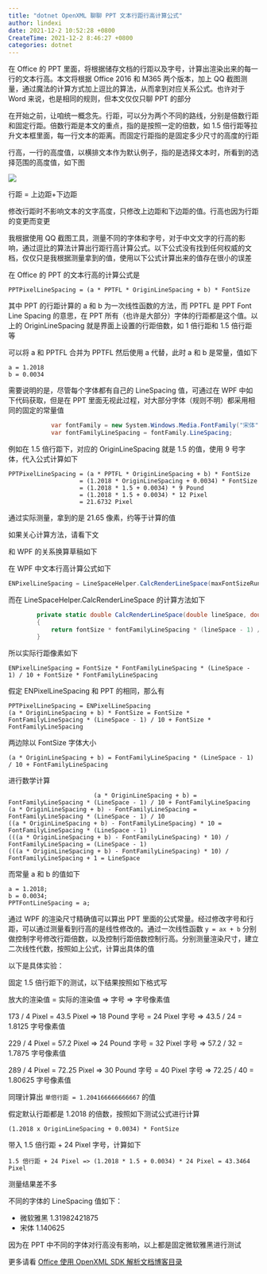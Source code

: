 ```yaml
---
title: "dotnet OpenXML 聊聊 PPT 文本行距行高计算公式"
author: lindexi
date: 2021-12-2 10:52:28 +0800
CreateTime: 2021-12-2 8:46:27 +0800
categories: dotnet
---
```


在 Office 的 PPT 里面，将根据储存文档的行距以及字号，计算出渲染出来的每一行的文本行高。本文将根据 Office 2016 和 M365 两个版本，加上 QQ 截图测量，通过魔法的计算方式加上逗比的算法，从而拿到对应关系公式。也许对于 Word 来说，也是相同的规则，但本文仅仅只聊 PPT 的部分

<!--more-->


<!-- 发布 -->

在开始之前，让咱统一概念先。行距，可以分为两个不同的路线，分别是倍数行距和固定行距。倍数行距是本文的重点，指的是按照一定的倍数，如 1.5 倍行距等拉升文本框里面，每一行文本的距离。而固定行距指的是固定多少尺寸的高度的行距

行高，一行的高度值，以横排文本作为默认例子，指的是选择文本时，所看到的选择范围的高度值，如下图

<!-- ![](image/dotnet OpenXML 聊聊 PPT 文本行距行高计算公式/dotnet OpenXML 聊聊 PPT 文本行距行高计算公式0.png) -->

![](http://image.acmx.xyz/lindexi%2F2021122855273985.jpg)

行距 = 上边距+下边距

修改行距时不影响文本的文字高度，只修改上边距和下边距的值。行高也因为行距的变更而变更

我根据使用 QQ 截图工具，测量不同的字体和字号，对于中文文字的行高的影响，通过逗比的算法计算出行距行高计算公式。以下公式没有找到任何权威的文档，仅仅只是我根据测量拿到的值，使用以下公式计算出来的值存在很小的误差

在 Office 的 PPT 的文本行高的计算公式是

```
PPTPixelLineSpacing = (a * PPTFL * OriginLineSpacing + b) * FontSize
```

其中 PPT 的行距计算的 a 和 b 为一次线性函数的方法，而 PPTFL 是 PPT Font Line Spacing 的意思，在 PPT 所有（也许是大部分）字体的行距都是这个值。以上的 OriginLineSpacing 就是界面上设置的行距倍数，如 1 倍行距和 1.5 倍行距等

可以将 a 和 PPTFL 合并为 PPTFL 然后使用 a 代替，此时 a 和 b 是常量，值如下

```
a = 1.2018
b = 0.0034
```

需要说明的是，尽管每个字体都有自己的 LineSpacing 值，可通过在 WPF 中如下代码获取，但是在 PPT 里面无视此过程，对大部分字体（规则不明）都采用相同的固定的常量值

```csharp
            var fontFamily = new System.Windows.Media.FontFamily("宋体");
            var fontFamilyLineSpacing = fontFamily.LineSpacing;
```

例如在 1.5 倍行距下，对应的 OriginLineSpacing 就是 1.5 的值，使用 9 号字体，代入公式计算如下

```
PPTPixelLineSpacing = (a * PPTFL * OriginLineSpacing + b) * FontSize
                    = (1.2018 * OriginLineSpacing + 0.0034) * FontSize
                    = (1.2018 * 1.5 + 0.0034) * 9 Pound
                    = (1.2018 * 1.5 + 0.0034) * 12 Pixel
                    = 21.6732 Pixel
```

通过实际测量，拿到的是 21.65 像素，约等于计算的值

如果关心计算方法，请看下文

和 WPF 的关系换算草稿如下

在 WPF 中文本行高计算公式如下

```csharp
ENPixelLineSpacing = LineSpaceHelper.CalcRenderLineSpace(maxFontSizeRunProperty, lineSpace) + FontSize * FontFamilyLineSpacing
```

而在 LineSpaceHelper.CalcRenderLineSpace 的计算方法如下

```csharp
        private static double CalcRenderLineSpace(double lineSpace, double fontSize, double fontFamilyLineSpacing)
        {
            return fontSize * fontFamilyLineSpacing * (lineSpace - 1) / 10;
        }
```

所以实际行距像素如下

```
ENPixelLineSpacing = FontSize * FontFamilyLineSpacing * (LineSpace - 1) / 10 + FontSize * FontFamilyLineSpacing
```

假定 ENPixelLineSpacing 和 PPT 的相同，那么有

```
PPTPixelLineSpacing = ENPixelLineSpacing
(a * OriginLineSpacing + b) * FontSize = FontSize * FontFamilyLineSpacing * (LineSpace - 1) / 10 + FontSize * FontFamilyLineSpacing
```

两边除以 FontSize 字体大小

```
(a * OriginLineSpacing + b) = FontFamilyLineSpacing * (LineSpace - 1) / 10 + FontFamilyLineSpacing
```

进行数学计算

```
                        (a * OriginLineSpacing + b) = FontFamilyLineSpacing * (LineSpace - 1) / 10 + FontFamilyLineSpacing
(a * OriginLineSpacing + b) - FontFamilyLineSpacing = FontFamilyLineSpacing * (LineSpace - 1) / 10
((a * OriginLineSpacing + b) - FontFamilyLineSpacing) * 10 = FontFamilyLineSpacing * (LineSpace - 1)
(((a * OriginLineSpacing + b) - FontFamilyLineSpacing) * 10) / FontFamilyLineSpacing = (LineSpace - 1)
(((a * OriginLineSpacing + b) - FontFamilyLineSpacing) * 10) / FontFamilyLineSpacing + 1 = LineSpace
```

而常量 a 和 b 的值如下

```
a = 1.2018;
b = 0.0034;
PPTFontLineSpacing = a;
```

通过 WPF 的渲染尺寸精确值可以算出 PPT 里面的公式常量。经过修改字号和行距，可以通过测量看到行高的是线性修改的。通过一次线性函数 `y = ax + b` 分别做控制字号修改行距倍数，以及控制行距倍数控制行高。分别测量渲染尺寸，建立二次线性代数，按照如上公式，计算出具体的值

以下是具体实验：

固定 1.5 倍行距下的测试，以下结果按照如下格式写

放大的渲染值 = 实际的渲染值 => 字号 => 字号像素值

173 / 4 Pixel = 43.5 Pixel => 18 Pound 字号 = 24 Pixel 字号 => 43.5 / 24 = 1.8125 字号像素值

229 / 4 Pixel = 57.2 Pixel => 24 Pound 字号 = 32 Pixel 字号 => 57.2 / 32 = 1.7875 字号像素值

289 / 4 Pixel = 72.25 Pixel => 30 Pound 字号 = 40 Pixel 字号 => 72.25 / 40 = 1.80625 字号像素值

同理计算出 `单倍行距 = 1.204166666666667` 的值

假定默认行距都是 1.2018 的倍数，按照如下测试公式进行计算

```
(1.2018 x OriginLineSpacing + 0.0034) * FontSize 
```

带入 1.5 倍行距 + 24 Pixel 字号，计算如下

```
1.5 倍行距 + 24 Pixel => (1.2018 * 1.5 + 0.0034) * 24 Pixel = 43.3464 Pixel
```

测量结果差不多

不同的字体的 LineSpacing 值如下：

- 微软雅黑 1.31982421875
- 宋体 1.140625

因为在 PPT 中不同的字体对行高没有影响，以上都是固定微软雅黑进行测试

更多请看 [Office 使用 OpenXML SDK 解析文档博客目录](https://blog.lindexi.com/post/Office-%E4%BD%BF%E7%94%A8-OpenXML-SDK-%E8%A7%A3%E6%9E%90%E6%96%87%E6%A1%A3%E5%8D%9A%E5%AE%A2%E7%9B%AE%E5%BD%95.html )

